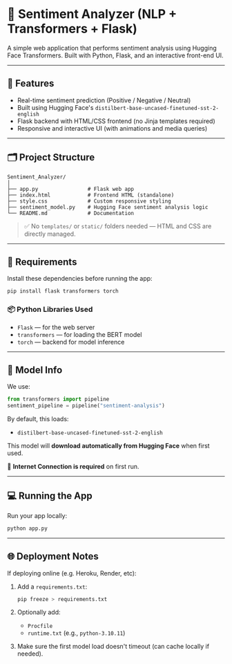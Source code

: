 
# 🧠 Sentiment Analyzer (NLP + Transformers + Flask)

A simple web application that performs sentiment analysis using Hugging Face Transformers. Built with Python, Flask, and an interactive front-end UI.

---

## 🚀 Features

- Real-time sentiment prediction (Positive / Negative / Neutral)
- Built using Hugging Face's `distilbert-base-uncased-finetuned-sst-2-english`
- Flask backend with HTML/CSS frontend (no Jinja templates required)
- Responsive and interactive UI (with animations and media queries)

---

## 🗂 Project Structure

```
Sentiment_Analyzer/
│
├── app.py                # Flask web app
├── index.html            # Frontend HTML (standalone)
├── style.css             # Custom responsive styling
├── sentiment_model.py    # Hugging Face sentiment analysis logic
└── README.md             # Documentation
```

> ✅ No `templates/` or `static/` folders needed — HTML and CSS are directly managed.

---

## 🔧 Requirements

Install these dependencies before running the app:

```bash
pip install flask transformers torch
```

### 📦 Python Libraries Used
- `Flask` — for the web server
- `transformers` — for loading the BERT model
- `torch` — backend for model inference

---

## 🧠 Model Info

We use:

```python
from transformers import pipeline
sentiment_pipeline = pipeline("sentiment-analysis")
```

By default, this loads:

- `distilbert-base-uncased-finetuned-sst-2-english`

This model will **download automatically from Hugging Face** when first used.

📡 **Internet Connection is required** on first run.

---

## 💻 Running the App

Run your app locally:

```bash
python app.py
```

---

## 🌐 Deployment Notes

If deploying online (e.g. Heroku, Render, etc):

1. Add a `requirements.txt`:
   ```bash
   pip freeze > requirements.txt
   ```

2. Optionally add:
   - `Procfile`
   - `runtime.txt` (e.g., `python-3.10.11`)

3. Make sure the first model load doesn't timeout (can cache locally if needed).


